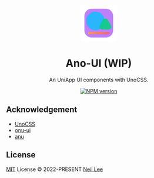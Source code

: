 <p align="center">
<img src="./public/logo.svg" style="width:100px;" />
<h1 align="center">Ano-UI (WIP)</h1>
<p align="center">An UniApp UI components with UnoCSS.</p>
</p>
<p align="center">
<a href="https://www.npmjs.com/package/ano-ui"><img src="https://img.shields.io/npm/v/ano-ui?color=c95f8b&amp;label=" alt="NPM version"></a></p>

## Acknowledgement

- [UnoCSS](https://github.com/unocss/unocss)
- [onu-ui](https://github.com/onu-ui/onu-ui)
- [anu](https://github.com/jd-solanki/anu)

## License

[MIT](./LICENSE) License &copy; 2022-PRESENT [Neil Lee](https://github.com/zguolee)
